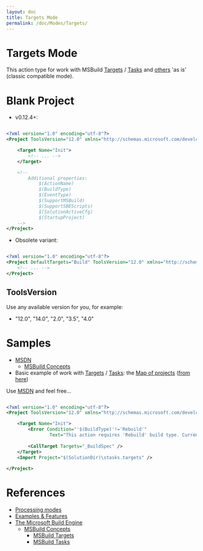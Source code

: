 ```yaml
---
layout: doc
title: Targets Mode
permalink: /doc/Modes/Targets/
---
```

# Targets Mode

This action type for work with MSBuild [Targets](https://msdn.microsoft.com/en-us/library/vstudio/ms171462.aspx) / [Tasks](https://msdn.microsoft.com/en-us/library/vstudio/ms171466.aspx) and [others](https://msdn.microsoft.com/en-us/library/vstudio/dd393574.aspx) 'as is' (classic compatible mode).

# Blank Project

* v0.12.4+:

```xml

<?xml version="1.0" encoding="utf-8"?>
<Project ToolsVersion="12.0" xmlns="http://schemas.microsoft.com/developer/msbuild/2003">

    <Target Name="Init">
        <!-- ... -->
    </Target>

    <!--
        Additional properties:
            $(ActionName)
            $(BuildType)
            $(EventType)
            $(SupportMSBuild)
            $(SupportSBEScripts)
            $(SolutionActiveCfg)
            $(StartupProject)
    -->
</Project>
```

* Obsolete variant:

```xml 

<?xml version="1.0" encoding="utf-8"?>
<Project DefaultTargets="Build" ToolsVersion="12.0" xmlns="http://schemas.microsoft.com/developer/msbuild/2003">
    <!-- ... -->
</Project>
```

## ToolsVersion

Use any available version for you, for example:

* "12.0", "14.0", "2.0", "3.5", "4.0"

# Samples

* [MSDN](https://msdn.microsoft.com/en-us/library/vstudio/dd393574.aspx)
    * [MSBuild Concepts](https://msdn.microsoft.com/en-us/library/vstudio/dd637714.aspx)
* Basic example of work with [Targets](https://msdn.microsoft.com/en-us/library/vstudio/ms171462.aspx) / [Tasks](https://msdn.microsoft.com/en-us/library/vstudio/ms171466.aspx): the [Map of projects](https://gist.github.com/3F/a77129e3978841241927) ([from here](http://stackoverflow.com/a/18311007))


Use [MSDN](https://msdn.microsoft.com/en-us/library/vstudio/dd637714.aspx) and feel free...

```xml

<?xml version="1.0" encoding="utf-8"?>
<Project ToolsVersion="12.0" xmlns="http://schemas.microsoft.com/developer/msbuild/2003">

    <Target Name="Init">
        <Error Condition="'$(BuildType)'!='Rebuild'" 
                Text="This action requires 'Rebuild' build type. Current: '$(BuildType)'" />
                
        <CallTarget Targets="_BuildSpec" />
    </Target>
    <Import Project="$(SolutionDir)\stasks.targets" />
    
</Project>
```


# References

* [Processing modes](../../Modes/)
* [Examples & Features](../../Examples/)
* [The Microsoft Build Engine](https://msdn.microsoft.com/en-us/library/vstudio/dd393574.aspx)
    * [MSBuild Concepts](https://msdn.microsoft.com/en-us/library/vstudio/dd637714.aspx)
        * [MSBuild Targets](https://msdn.microsoft.com/en-us/library/vstudio/ms171462.aspx)
        * [MSBuild Tasks](https://msdn.microsoft.com/en-us/library/vstudio/ms171466.aspx)